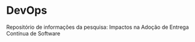 # DevOps
Repositório de informações da pesquisa: Impactos na Adoção de Entrega Contínua de Software
